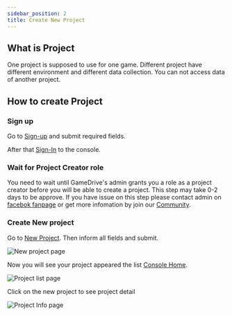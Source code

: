 ```yaml
---
sidebar_position: 2
title: Create New Project
---
```


## What is Project

One project is supposed to use for one game. Different project have different environment and different data collection. You can not access data of another project.

## How to create Project

### Sign up

Go to [Sign-up](https://console.gamedrive.cc/sign-up) and submit required fields.

After that [Sign-In](https://console.gamedrive.cc/sign-up) to the console.

### Wait for Project Creator role

You need to wait until GameDrive's admin grants you a role as a project creator before you will be able to create a project. This step may take 0-2 days to be approve. If you have issue on this step please contact admin on [facebok fanpage](https://www.facebook.com/gamedrive.cc) or get more infomation by join our [Community](https://www.gamedrive.cc/community).

### Create New project

Go to [New Project](https://console.gamedrive.cc/projects/new). Then inform all fields and submit.

![New project page](/img/docusaurus.png)

Now you will see your project appeared the list [Console Home](https://console.gamedrive.cc/home).

![Project list page](/img/docusaurus.png)

Click on the new project to see project detail

![Project Info page](/img/docusaurus.png)
